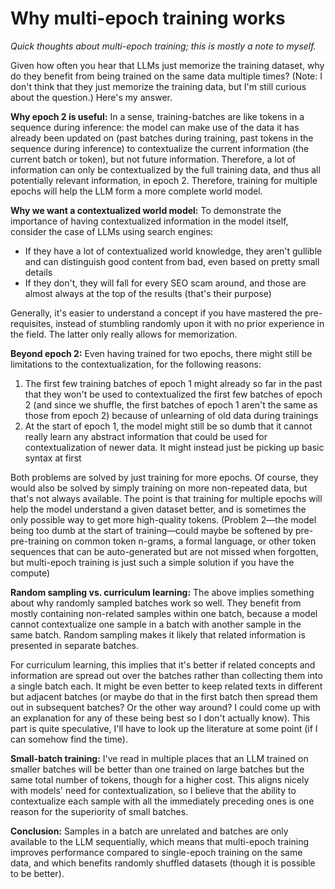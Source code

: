 # Why multi-epoch training works

*Quick thoughts about multi-epoch training; this is mostly a note to myself.*

Given how often you hear that LLMs just memorize the training dataset, why do they benefit from being trained on the same data multiple times? (Note: I don't think that they just memorize the training data, but I'm still curious about the question.) Here's my answer.

**Why epoch 2 is useful:** In a sense, training-batches are like tokens in a sequence during inference: the model can make use of the data it has already been updated on (past batches during training, past tokens in the sequence during inference) to contextualize the current information (the current batch or token), but not future information. Therefore, a lot of information can only be contextualized by the full training data, and thus all potentially relevant information, in epoch 2. Therefore, training for multiple epochs will help the LLM form a more complete world model.

**Why we want a contextualized world model:** To demonstrate the importance of having contextualized information in the model itself, consider the case of LLMs using search engines:

- If they have a lot of contextualized world knowledge, they aren't gullible and can distinguish good content from bad, even based on pretty small details
- If they don't, they will fall for every SEO scam around, and those are almost always at the top of the results (that's their purpose)

Generally, it's easier to understand a concept if you have mastered the pre-requisites, instead of stumbling randomly upon it with no prior experience in the field. The latter only really allows for memorization.

**Beyond epoch 2:** Even having trained for two epochs, there might still be limitations to the contextualization, for the following reasons:

1. The first few training batches of epoch 1 might already so far in the past that they won't be used to contextualized the first few batches of epoch 2 (and since we shuffle, the first batches of epoch 1 aren't the same as those from epoch 2) because of unlearning of old data during trainings
2. At the start of epoch 1, the model might still be so dumb that it cannot really learn any abstract information that could be used for contextualization of newer data. It might instead just be picking up basic syntax at first

Both problems are solved by just training for more epochs. Of course, they would also be solved by simply training on more non-repeated data, but that's not always available. The point is that training for multiple epochs will help the model understand a given dataset better, and is sometimes the only possible way to get more high-quality tokens. (Problem 2&mdash;the model being too dumb at the start of training&mdash;could maybe be softened by pre-pre-training on common token n-grams, a formal language, or other token sequences that can be auto-generated but are not missed when forgotten, but multi-epoch training is just such a simple solution if you have the compute)

**Random sampling vs. curriculum learning:** The above implies something about why randomly sampled batches work so well. They benefit from mostly containing non-related samples within one batch, because a model cannot contextualize one sample in a batch with another sample in the same batch. Random sampling makes it likely that related information is presented in separate batches.

For curriculum learning, this implies that it's better if related concepts and information are spread out over the batches rather than collecting them into a single batch each. It might be even better to keep related texts in different but adjacent batches (or maybe do that in the first batch then spread them out in subsequent batches? Or the other way around? I could come up with an explanation for any of these being best so I don't actually know). This part is quite speculative, I'll have to look up the literature at some point (if I can somehow find the time).

**Small-batch training:** I've read in multiple places that an LLM trained on smaller batches will be better than one trained on large batches but the same total number of tokens, though for a higher cost. This aligns nicely with models' need for contextualization, so I believe that the ability to contextualize each sample with all the immediately preceding ones is one reason for the superiority of small batches.

**Conclusion:** Samples in a batch are unrelated and batches are only available to the LLM sequentially, which means that multi-epoch training improves performance compared to single-epoch training on the same data, and which benefits randomly shuffled datasets (though it is possible to be better).
